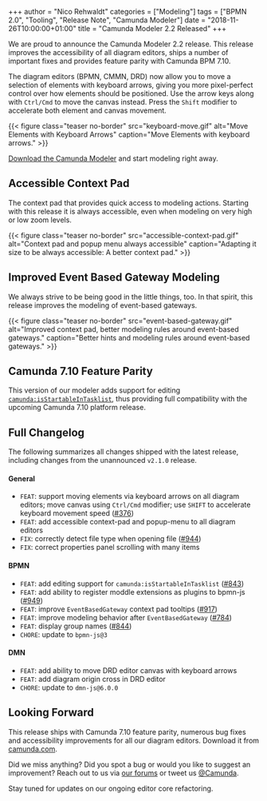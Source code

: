+++
author = "Nico Rehwaldt"
categories = ["Modeling"]
tags = ["BPMN 2.0", "Tooling", "Release Note", "Camunda Modeler"]
date = "2018-11-26T10:00:00+01:00"
title = "Camunda Modeler 2.2  Released"
+++

We are proud to announce the Camunda Modeler 2.2 release. This release improves the accessibility of all diagram editors, ships a number of important fixes and provides feature parity with Camunda BPM 7.10.


<!--more-->

The diagram editors (BPMN, CMMN, DRD) now allow you to move a selection of elements with keyboard arrows, giving you more pixel-perfect control over how elements should be positioned. Use the arrow keys along with `Ctrl/Cmd` to move the canvas instead. Press the `Shift` modifier to accelerate both element and canvas movement.

{{< figure class="teaser no-border" src="keyboard-move.gif" alt="Move Elements with Keyboard Arrows" caption="Move Elements with keyboard arrows." >}}

[Download the Camunda Modeler](https://camunda.com/download/modeler/) and start modeling right away.


## Accessible Context Pad

The context pad that provides quick access to modeling actions. Starting with this release it is always accessible, even when modeling on very high or low zoom levels.

{{< figure class="teaser no-border" src="accessible-context-pad.gif" alt="Context pad and popup menu always accessible" caption="Adapting it size to be always accessible: A better context pad." >}}


## Improved Event Based Gateway Modeling

We always strive to be being good in the little things, too. In that spirit, this release improves the modeling of event-based gateways.

{{< figure class="teaser no-border" src="event-based-gateway.gif" alt="Improved context pad, better modeling rules around event-based gateways." caption="Better hints and modeling rules around event-based gateways." >}}


## Camunda 7.10 Feature Parity

This version of our modeler adds support for editing [`camunda:isStartableInTasklist`](https://docs.camunda.org/manual/latest/reference/bpmn20/custom-extensions/extension-attributes/#isstartableintasklist), thus providing full compatibility with the upcoming Camunda 7.10 platform release.


## Full Changelog

The following summarizes all changes shipped with the latest release, including changes from the unannounced `v2.1.0` release.

#### General

* `FEAT`: support moving elements via keyboard arrows on all diagram editors; move canvas using `Ctrl/Cmd` modifier; use `SHIFT` to accelerate keyboard movement speed ([#376](https://github.com/bpmn-io/bpmn-js/issues/376))
* `FEAT`: add accessible context-pad and popup-menu to all diagram editors
* `FIX`: correctly detect file type when opening file ([#944](https://github.com/camunda/camunda-modeler/issues/944))
* `FIX`: correct properties panel scrolling with many items

#### BPMN

* `FEAT`: add editing support for `camunda:isStartableInTasklist` ([#843](https://github.com/camunda/camunda-modeler/issues/843))
* `FEAT`: add ability to register moddle extensions as plugins to bpmn-js ([#949](https://github.com/camunda/camunda-modeler/pull/949))
* `FEAT`: improve `EventBasedGateway` context pad tooltips ([#917](https://github.com/camunda/camunda-modeler/issues/917))
* `FEAT`: improve modeling behavior after `EventBasedGateway` ([#784](https://github.com/camunda/camunda-modeler/issues/784))
* `FEAT`: display group names ([#844](https://github.com/bpmn-io/bpmn-js/issues/844))
* `CHORE`: update to `bpmn-js@3`

#### DMN

* `FEAT`: add ability to move DRD editor canvas with keyboard arrows
* `FEAT`: add diagram origin cross in DRD editor
* `CHORE`: update to `dmn-js@6.0.0`


## Looking Forward

This release ships with Camunda 7.10 feature parity, numerous bug fixes and accessibility improvements for all our diagram editors. Download it from [camunda.com](https://camunda.com/download/modeler/).

Did we miss anything? Did you spot a bug or would you like to suggest an improvement? Reach out to us via [our forums](https://forum.camunda.org/c/modeler) or tweet us [@Camunda](https://twitter.com/Camunda).

Stay tuned for updates on our ongoing editor core refactoring.